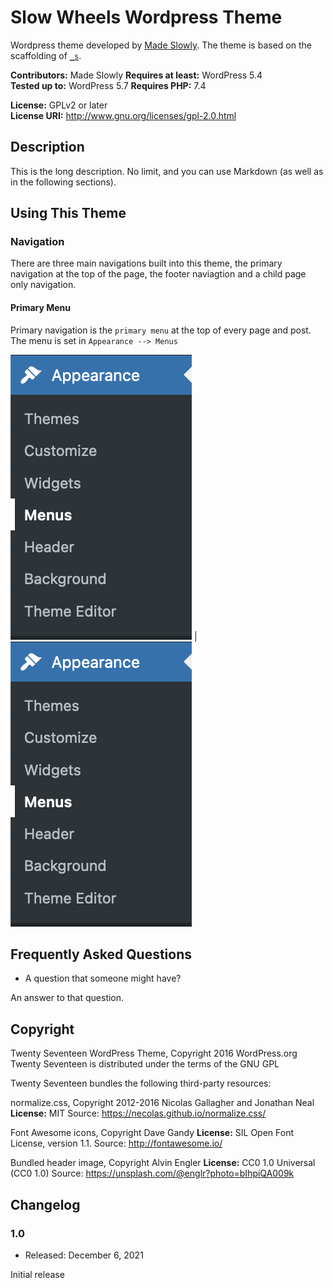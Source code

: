 Slow Wheels Wordpress Theme
===

Wordpress theme developed by [Made Slowly](https://madeslowly.co.uk/). The theme is based on the scaffolding of [`_s`](https://underscores.me/).

**Contributors:** Made Slowly
**Requires at least:** WordPress 5.4  
**Tested up to:** WordPress 5.7
**Requires PHP:** 7.4

**License:** GPLv2 or later  
**License URI:** http://www.gnu.org/licenses/gpl-2.0.html  

## Description

This is the long description.  No limit, and you can use Markdown (as well as in the following sections).

## Using This Theme

### Navigation

There are three main navigations built into this theme, the primary navigation at the top of the page, the footer naviagtion and a child page only navigation.

#### Primary Menu

Primary navigation is the `primary menu` at the top of every page and post. The menu is set in `Appearance --> Menus`

![Primary Menu](/assets/github/images/menu-primary.png) | ![Primary Menu](/assets/github/images/menu-primary.png)


## Frequently Asked Questions

* A question that someone might have?

An answer to that question.


## Copyright

Twenty Seventeen WordPress Theme, Copyright 2016 WordPress.org
Twenty Seventeen is distributed under the terms of the GNU GPL

Twenty Seventeen bundles the following third-party resources:

normalize.css, Copyright 2012-2016 Nicolas Gallagher and Jonathan Neal
**License:** MIT
Source: https://necolas.github.io/normalize.css/

Font Awesome icons, Copyright Dave Gandy
**License:** SIL Open Font License, version 1.1.
Source: http://fontawesome.io/

Bundled header image, Copyright Alvin Engler
**License:** CC0 1.0 Universal (CC0 1.0)
Source: https://unsplash.com/@englr?photo=bIhpiQA009k

## Changelog

### 1.0
* Released: December 6, 2021

Initial release
